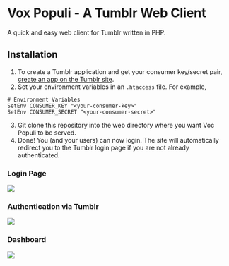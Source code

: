 # Vox Populi - A Tumblr Web Client
A quick and easy web client for Tumblr written in PHP.

## Installation
1. To create a Tumblr application and get your consumer key/secret pair, [create an app on the Tumblr site](https://www.tumblr.com/oauth/apps).
2. Set your environment variables in an `.htaccess` file. For example,
```
# Environment Variables
SetEnv CONSUMER_KEY "<your-consumer-key>"
SetEnv CONSUMER_SECRET "<your-consumer-secret>"
```
3. Git clone this repository into the web directory where you want Voc Populi to be served.
4. Done! You (and your users) can now login. The site will automatically redirect you to the Tumblr login page if you are not already authenticated.

### Login Page
![](https://img.cleberg.io/vox-populi/vox_populi_login.png)

### Authentication via Tumblr
![](https://img.cleberg.io/vox-populi/vox_populi_auth.png)

### Dashboard
![](https://img.cleberg.io/vox-populi/vox_populi_dashboard.png)

